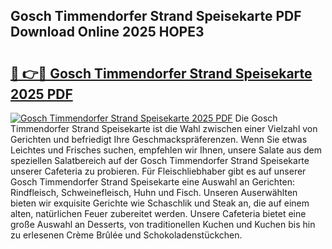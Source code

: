 ## Gosch Timmendorfer Strand Speisekarte PDF Download Online 2025 HOPE3

# <h2><a href="http://gcdccu.nevu.top/?p=Gosch+Timmendorfer+Strand+Speisekarte">🔗 👉🔴 Gosch Timmendorfer Strand Speisekarte 2025 PDF</a></h2>

[![Gosch Timmendorfer Strand Speisekarte 2025 PDF](https://i.imgur.com/dBaPXMq.png)](http://gcdccu.nevu.top/?p=Gosch+Timmendorfer+Strand+Speisekarte)
Die Gosch Timmendorfer Strand Speisekarte ist die Wahl zwischen einer Vielzahl von Gerichten und befriedigt Ihre Geschmackspräferenzen. Wenn Sie etwas Leichtes und Frisches suchen, empfehlen wir Ihnen, unsere Salate aus dem speziellen Salatbereich auf der Gosch Timmendorfer Strand Speisekarte unserer Cafeteria zu probieren. Für Fleischliebhaber gibt es auf unserer Gosch Timmendorfer Strand Speisekarte eine Auswahl an Gerichten: Rindfleisch, Schweinefleisch, Huhn und Fisch. Unseren Auserwählten bieten wir exquisite Gerichte wie Schaschlik und Steak an, die auf einem alten, natürlichen Feuer zubereitet werden. Unsere Cafeteria bietet eine große Auswahl an Desserts, von traditionellen Kuchen und Kuchen bis hin zu erlesenen Crème Brûlée und Schokoladenstückchen.
